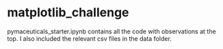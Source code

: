 # matplotlib_challenge

pymaceuticals_starter.ipynb contains all the code with observations at the top. I also included the relevant csv files in the data folder.